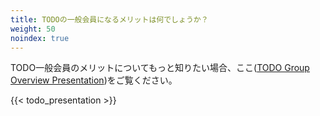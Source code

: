 ```yaml
---
title: TODOの一般会員になるメリットは何でしょうか？
weight: 50
noindex: true
---
```


TODO一般会員のメリットについてもっと知りたい場合、ここ([TODO Group Overview Presentation](https://docs.google.com/presentation/d/1p4dhx0Dg8fZDO8yzp7nWC2r5WHyVH-jjSQM59lkKLdo/edit?usp=sharing))をご覧ください。

{{< todo_presentation >}}

